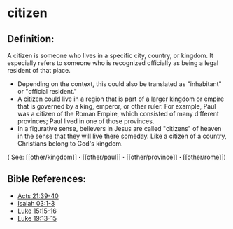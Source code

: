 # citizen #

## Definition: ##

A citizen is someone who lives in a specific city, country, or kingdom. It especially refers to someone who is recognized officially as being a legal resident of that place.

* Depending on the context, this could also be translated as "inhabitant" or "official resident."
* A citizen could live in a region that is part of a larger kingdom or empire that is governed by a king, emperor, or other ruler. For example, Paul was a citizen of the Roman Empire, which consisted of many different provinces; Paul lived in one of those provinces.
* In a figurative sense, believers in Jesus are called "citizens" of heaven in the sense that they will live there someday. Like a citizen of a country, Christians belong to God's kingdom.

( See: [[other/kingdom]] **·** [[other/paul]] **·** [[other/province]] **·** [[other/rome]])

## Bible References: ##

* [Acts 21:39-40](en/tn/act/help/21/39)
* [Isaiah 03:1-3](en/tn/isa/help/03/01)
* [Luke 15:15-16](en/tn/luk/help/15/15)
* [Luke 19:13-15](en/tn/luk/help/19/13)